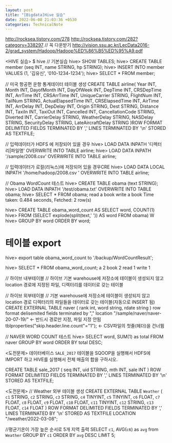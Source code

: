 ```yaml
---
layout: post
title: "[Bigdata]Hive 실습"
date: 2022-06-08 21:03:36 +0530
categories: TechnicalNote
---
```


http://rocksea.tistory.com/278
http://rocksea.tistory.com/282?category=338297
// 꼭 다운받기
http://vision.ssu.ac.kr/LecData2016-2/grad_system/Hadoop/Hadoop%ED%86%B5%ED%95%A9.pdf

<HIVE 실습>
$ hive
// 기본실습
hive> SHOW TABLES;
hive> CREATE TABLE member (seq INT, name STRING, hp STRING);
hive> INSERT INTO member VALUES (1, '김유신', '010-1234-1234');
hive> SELECT * FROM member;

// 미국 항공편 운항 통계데이터 테이블 생성
CREATE TABLE airline(
    Year INT, Month INT, DayofMonth INT, DayOfWeek INT, DepTime INT,
    CRSDepTime INT, ArrTime INT, CRSArrTime INT, UniqueCarrier STRING, FlightNum INT,
    TailNum STRING, ActualElapsedTime INT, CRSElapsedTime INT, AirTime INT, ArrDelay INT,
    DepDelay INT, Origin STRING, Dest STRING, Distance INT, TaxiIn INT,
    TaxiOut INT, Cancelled INT, CancellationCode STRING, Diverted INT, CarrierDelay STRING,
    WeatherDelay STRING, NASDelay STRING, SecurityDelay STRING, LateAircraftDelay STRING
)ROW FORMAT DELIMITED
    FIELDS TERMINATED BY ','
    LINES TERMINATED BY '\n'
    STORED AS TEXTFILE;

// 입력데이터가 HDFS 에 저장되어 있을 경우
hive> LOAD DATA INPATH '디렉터리|파일명' OVERWRITE INTO TABLE airline;
hive> LOAD DATA INPATH '/sample/2008.csv' OVERWRITE INTO TABLE airline;

// 입력데이터가 로컬(리눅스)에 저장되어 있을 경우CRE
hive> LOAD DATA LOCAL INPATH '/home/hadoop/2008.csv ' OVERWRITE INTO TABLE airline;

// Obama WordCount 테스트
hive> CREATE TABLE obama (text STRING);
hive> LOAD DATA INPATH '/test/obama.txt' OVERWRITE INTO TABLE obama;
hive> SELECT * FROM obama;
read a book
write a book
Time taken: 0.484 seconds, Fetched: 2 row(s)

hive> CREATE TABLE obama_word_count AS SELECT word, COUNT(1)
hive> FROM (SELECT explode(split(text,' ')) AS word FROM obama) W
hive> GROUP BY word ORDER BY word;

# 테이블 export
hive> export table obama_word_count  to '/backup/WordCountResult';


hive> SELECT * FROM obama_word_count;
a 2
book 2
read 1
write 1

// 하이브 내부테이블
// 하이브 기본 warehouse에 저장소에 테이블이 생성되지 않고 location 경로에 지정된 파일, 디렉터리를 데이터로 갖는 테이블

// 하이브 외부테이블
// 기본 warehouse에 저장소에 테이블이 생성되지 않고 location 경로 디렉터리의 파일들을 데이터로 갖는 테이블(자동으로 INSERT 됨)
CREATE EXTERNAL TABLE naver (
	rank int,
	word string,
	rdate string
)
row format delisemited 
fields terminated by ","
location "/sample/naver/naver-20-07-19/"  <- 반드시 경로만 지정, 파일 지정 안됨
tblproperties("skip.header.line.count"="1"); <- CSV파일의 첫줄(헤더)을 건너뜀

// NAVER WORD COUNT 테스트
hive> SELECT word, SUM(1) as total  FROM naver GROUP BY word ORDER BY total DESC;


<도전문제>
데이터베이스 `SALE_2017` 테이블을 SQOOP을 실행해서 HDFS에 IMPORT 하고 HIVE를 실행해서 전체 매출의 합을 구하시오.

CREATE TABLE sale_2017 (
 seq INT,
 uid STRING,
 mth INT,
 sale INT
)
ROW FORMAT DELIMITED
FIELDS TERMINATED BY ','
LINES TERMINATED BY '\n'
STORED AS TEXTFILE;

<도전문제>
// Weather 외부 테이블 생성
CREATE EXTERNAL TABLE `Weather` (
 `c1` STRING,
 `c2` STRING,
 `c3` STRING,
 `c4` TINYINT,
 `c5` TINYINT,
 `c6` FLOAT,
 `c7` FLOAT,
 `c8` FLOAT,
 `c9` FLOAT,
 `c10` FLOAT,
 `c11` TINYINT,
 `c12` STRING,
 `c13` FLOAT,
 `c14` FLOAT
)
ROW FORMAT DELIMITED
FIELDS TERMINATED BY ','
LINES TERMINATED BY '\n'
STORED AS TEXTFILE
LOCATION "/weather/2022-03-08";

//평균기온이 가장 높은 순서로 5개 지역 출력
SELECT `c1`, AVG(`c6`) as `avg` from `Weather` GROUP BY `c1` ORDER BY `avg` DESC LIMIT 5;





